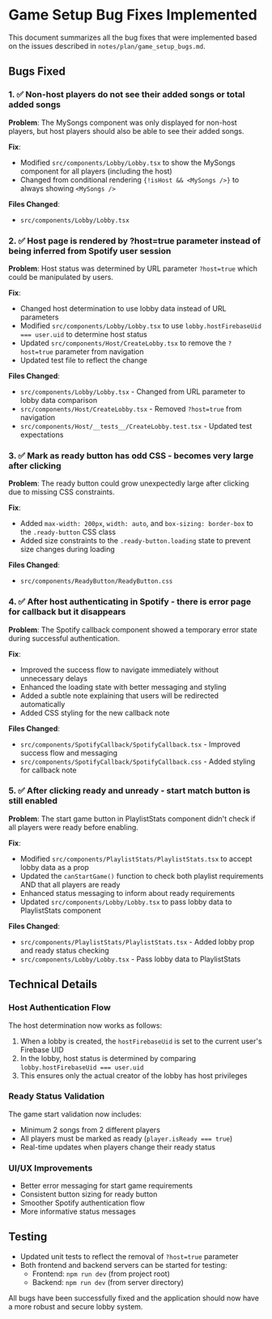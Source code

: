 # Game Setup Bug Fixes Implemented

This document summarizes all the bug fixes that were implemented based on the issues described in `notes/plan/game_setup_bugs.md`.

## Bugs Fixed

### 1. ✅ Non-host players do not see their added songs or total added songs

**Problem**: The MySongs component was only displayed for non-host players, but host players should also be able to see their added songs.

**Fix**: 
- Modified `src/components/Lobby/Lobby.tsx` to show the MySongs component for all players (including the host)
- Changed from conditional rendering `{!isHost && <MySongs />}` to always showing `<MySongs />`

**Files Changed**: 
- `src/components/Lobby/Lobby.tsx`

### 2. ✅ Host page is rendered by ?host=true parameter instead of being inferred from Spotify user session

**Problem**: Host status was determined by URL parameter `?host=true` which could be manipulated by users.

**Fix**: 
- Changed host determination to use lobby data instead of URL parameters
- Modified `src/components/Lobby/Lobby.tsx` to use `lobby.hostFirebaseUid === user.uid` to determine host status
- Updated `src/components/Host/CreateLobby.tsx` to remove the `?host=true` parameter from navigation
- Updated test file to reflect the change

**Files Changed**: 
- `src/components/Lobby/Lobby.tsx` - Changed from URL parameter to lobby data comparison
- `src/components/Host/CreateLobby.tsx` - Removed `?host=true` from navigation
- `src/components/Host/__tests__/CreateLobby.test.tsx` - Updated test expectations

### 3. ✅ Mark as ready button has odd CSS - becomes very large after clicking

**Problem**: The ready button could grow unexpectedly large after clicking due to missing CSS constraints.

**Fix**: 
- Added `max-width: 200px`, `width: auto`, and `box-sizing: border-box` to the `.ready-button` CSS class
- Added size constraints to the `.ready-button.loading` state to prevent size changes during loading

**Files Changed**: 
- `src/components/ReadyButton/ReadyButton.css`

### 4. ✅ After host authenticating in Spotify - there is error page for callback but it disappears

**Problem**: The Spotify callback component showed a temporary error state during successful authentication.

**Fix**: 
- Improved the success flow to navigate immediately without unnecessary delays
- Enhanced the loading state with better messaging and styling
- Added a subtle note explaining that users will be redirected automatically
- Added CSS styling for the new callback note

**Files Changed**: 
- `src/components/SpotifyCallback/SpotifyCallback.tsx` - Improved success flow and messaging
- `src/components/SpotifyCallback/SpotifyCallback.css` - Added styling for callback note

### 5. ✅ After clicking ready and unready - start match button is still enabled

**Problem**: The start game button in PlaylistStats component didn't check if all players were ready before enabling.

**Fix**: 
- Modified `src/components/PlaylistStats/PlaylistStats.tsx` to accept lobby data as a prop
- Updated the `canStartGame()` function to check both playlist requirements AND that all players are ready
- Enhanced status messaging to inform about ready requirements
- Updated `src/components/Lobby/Lobby.tsx` to pass lobby data to PlaylistStats component

**Files Changed**: 
- `src/components/PlaylistStats/PlaylistStats.tsx` - Added lobby prop and ready status checking
- `src/components/Lobby/Lobby.tsx` - Pass lobby data to PlaylistStats

## Technical Details

### Host Authentication Flow
The host determination now works as follows:
1. When a lobby is created, the `hostFirebaseUid` is set to the current user's Firebase UID
2. In the lobby, host status is determined by comparing `lobby.hostFirebaseUid === user.uid`
3. This ensures only the actual creator of the lobby has host privileges

### Ready Status Validation
The game start validation now includes:
- Minimum 2 songs from 2 different players
- All players must be marked as ready (`player.isReady === true`)
- Real-time updates when players change their ready status

### UI/UX Improvements
- Better error messaging for start game requirements
- Consistent button sizing for ready button
- Smoother Spotify authentication flow
- More informative status messages

## Testing
- Updated unit tests to reflect the removal of `?host=true` parameter
- Both frontend and backend servers can be started for testing:
  - Frontend: `npm run dev` (from project root)
  - Backend: `npm run dev` (from server directory)

All bugs have been successfully fixed and the application should now have a more robust and secure lobby system.